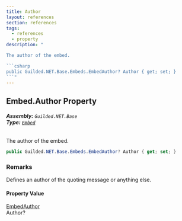 ```yaml
---
title: Author
layout: references
section: references
tags:
  - references
  - property
description: "

The author of the embed.

```csharp
public Guilded.NET.Base.Embeds.EmbedAuthor? Author { get; set; }
```"
---
```


## Embed.Author Property
###### **Assembly:** `Guilded.NET.Base`<br/>**Type:** [`Embed`](Embed 'Guilded.NET.Base.Embeds.Embed')

The author of the embed.

```csharp
public Guilded.NET.Base.Embeds.EmbedAuthor? Author { get; set; }
```

### Remarks
  
Defines an author of the quoting message or anything else.

#### Property Value
[EmbedAuthor](EmbedAuthor 'Guilded.NET.Base.Embeds.EmbedAuthor')  
Author?